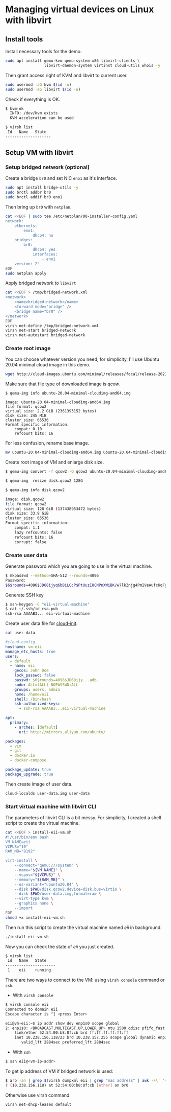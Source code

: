 # Managing virtual devices on Linux with libvirt

## Install tools

Install necessary tools for the demo.
```bash
sudo apt install qemu-kvm qemu-system-x86 libvirt-clients \
                 libvirt-daemon-system virtinst cloud-utils whois -y
```
Then grant access right of KVM and libvirt to current user.
```bash
sudo usermod -aG kvm $(id -u)
sudo usermod -aG libvirt $(id -u)
```

Check if everything is OK.
```bash
$ kvm-ok
  INFO: /dev/kvm exists
  KVM acceleration can be used

$ virsh list
 Id   Name   State
--------------------
```

## Setup VM with libvirt

### Setup bridged network (optional)

Create a bridge `br0` and set NIC `eno1` as it's interface.
```bash
sudo apt install bridge-utils -y
sudo brctl addbr br0
sudo brctl addif br0 eno1
```

Then bring up `br0` with `netplan`.
```bash
cat <<EOF | sudo tee /etc/netplan/00-installer-config.yaml
network:
    ethernets:
        eno1:
            dhcp4: no
    bridges:
        br0:
            dhcp4: yes
            interfaces:
                - eno1
    version: 2'
EOF
sudo netplan apply
```

Apply bridged network to `libvirt`
```bash
cat <<EOF > /tmp/bridged-network.xml
<network>
    <name>bridged-network</name>
    <forward mode="bridge" />
    <bridge name="br0" />
</network>
EOF
virsh net-define /tmp/bridged-network.xml
virsh net-start bridged-network
virsh net-autostart bridged-network
```

### Create root image

You can choose whatever version you need, for simplicity,
I'll use Ubuntu 20.04 minimal cloud image in this demo.
```bash
wget http://cloud-images.ubuntu.com/minimal/releases/focal/release-20211130/ubuntu-20.04-minimal-cloudimg-amd64.img
```

Make sure that file type of downloaded image is *qcow*.
```console
$ qemu-img info ubuntu-20.04-minimal-cloudimg-amd64.img

image: ubuntu-20.04-minimal-cloudimg-amd64.img
file format: qcow2
virtual size: 2.2 GiB (2361393152 bytes)
disk size: 245 MiB
cluster_size: 65536
Format specific information:
    compat: 0.10
    refcount bits: 16
```
For less confusion, rename base image.
```bash
mv ubuntu-20.04-minimal-cloudimg-amd64.img ubuntu-20.04-minimal-cloudimg-amd64.qcow
```

Create root image of VM and enlarge disk size.
```bash
$ qemu-img convert -f qcow2 -O qcow2 ubuntu-20.04-minimal-cloudimg-amd64.qcow2 disk.qcow2

$ qemu-img  resize disk.qcow2 128G

$ qemu-img info disk.qcow2

image: disk.qcow2
file format: qcow2
virtual size: 128 GiB (137438953472 bytes)
disk size: 33.9 GiB
cluster_size: 65536
Format specific information:
    compat: 1.1
    lazy refcounts: false
    refcount bits: 16
    corrupt: false
```

### Create user data

Generate password which you are going to use in the virtual machine.
```bash
$ mkpasswd --method=SHA-512 --rounds=4096
Password:
$6$rounds=4096$JD68ijyq6bBiLCcP$PtUuzIUCNPnXWiBK/w7lkZnjg4PmIVeAufcKqFgVwWpCjujybiubO/xkt12o8qHCgi7wx4.nCQPhAPMoc1adb.
```

Generate SSH key
```bash
$ ssh-keygen -C "eii-virtual-machine"
$ cat ~/.ssh/id_rsa.pub
ssh-rsa AAAAB3... eii-virtual-machine
```

Create user data file for [cloud-init](https://cloudinit.readthedocs.io/en/latest/).
```bash
cat user-data
```
```yaml
#cloud-config
hostname: vm-eii
manage_etc_hosts: true
users:
  - default
  - name: eii
    gecos: John Doe
    lock_passwd: false
    passwd: $6$rounds=4096$JD68ijy...adb.
    sudo: ALL=(ALL) NOPASSWD:ALL
    groups: users, admin
    home: /home/eii
    shell: /bin/bash
    ssh-authorized-keys:
      - ssh-rsa AAAAB3...eii-virtual-machine

apt:
  primary:
    - arches: [default]
      uri: http://mirrors.aliyun.com/ubuntu/

packages:
  - vim
  - git
  - docker.io
  - docker-compose

package_update: true
package_upgrade: true
```

Then create image of user data.
```bash
cloud-localds user-data.img user-data
```

### Start virtual machine with libvirt CLI

The parameters of libvirt CLI is a bit messy. For simplicity, I created a shell script to create the virtual machine.

```bash
cat <<EOF > install-eii-vm.sh
#!/usr/bin/env bash
VM_NAME=eii
VCPUS="10"
RAM_MB="8192"

virt-install \
    --connect="qemu:///system" \
    --name="${VM_NAME}" \
    --vcpus="${VCPUS}" \
    --memory="${RAM_MB}" \
    --os-variant="ubuntu20.04" \
    --disk $PWD/disk.qcow2,device=disk,bus=virtio \
    --disk $PWD/user-data.img,format=raw \
    --virt-type kvm \
    --graphics none \
    --import
EOF
chmod +x install-eii-vm.sh
```
Then run this script to create the virtual machine named *eii* in background.
```bash
./install-eii-vm.sh
```

Now you can check the state of *eii* you just created.
```bash
$ virsh list
 Id   Name   State
----------------------
 1    eii    running
```

There are two ways to connect to the VM: using `virsh console` command or `ssh`.

- With `virsh console`
```bash
$ virsh console eii
Connected to domain eii
Escape character is ^] <press Enter>

eii@vm-eii:~$ ip addr show dev enp1s0 scope global
2: enp1s0: <BROADCAST,MULTICAST,UP,LOWER_UP> mtu 1500 qdisc pfifo_fast state UP group default qlen 1000
    link/ether 52:54:00:b8:8f:cb brd ff:ff:ff:ff:ff:ff
    inet 10.238.156.118/23 brd 10.238.157.255 scope global dynamic enp1s0
       valid_lft 2884sec preferred_lft 2884sec
```

- With `ssh`

```bash
$ ssh eii@<vm-ip-addr>
```

To get ip address of VM if bridged network is used:
```bash
$ arp -an | grep $(virsh dumpxml eii | grep "mac address" | awk -F\' '{ print $2}')
? (10.238.156.118) at 52:54:00:b8:8f:cb [ether] on br0
```
Otherwise use virsh command:
```bash
virsh net-dhcp-leases default
```
